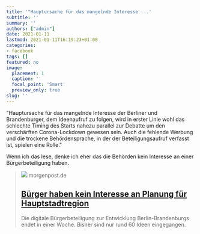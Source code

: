 ```yaml
---
title: '"Hauptursache für das mangelnde Interesse ...'
subtitle: ''
summary: ''
authors: ["admin"]
date: 2021-01-11
lastmod: 2021-01-11T16:19:23+01:00
categories:
- facebook
tags: []
featured: no
image:
  placement: 1
  caption: ''
  focal_point: 'Smart'
  preview_only: true
slug: ''
---
```

"Hauptursache für das mangelnde Interesse der Berliner und Brandenburger, dem Ideenaufruf zu folgen, wird in erster Linie wohl das schlechte Timing des Starts nahezu parallel zur Debatte um den verschärften Corona-Lockdown gewesen sein. Auch die fehlende Werbung und die trockene Behördensprache, in der der Beteiligungsaufruf verfasst ist, spielen eine Rolle."

Wenn ich das lese, denke ich eher das die Behörden kein Interesse an einer Bürgerbeteiligung haben.
> [![](https://img.sparknews.funkemedien.de/231305590/231305590_1610364929_v4_3_800.jpeg)](https://www.morgenpost.de/berlin/article231305592/Buerger-haben-kein-Interesse-an-Planung-fuer-Hauptstadtregion.html)
> morgenpost.de
> ## [Bürger haben kein Interesse an Planung für Hauptstadtregion](https://www.morgenpost.de/berlin/article231305592/Buerger-haben-kein-Interesse-an-Planung-fuer-Hauptstadtregion.html)
>
>Die digitale Bürgerbeteiligung zur Entwicklung Berlin-Brandenburgs endet in einer Woche. Bisher sind nur rund 60 Ideen eingegangen.

